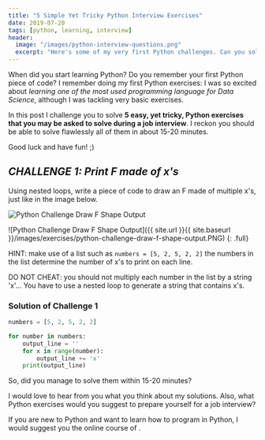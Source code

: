 ```yaml
---
title: "5 Simple Yet Tricky Python Interview Exercises"
date: 2019-07-20
tags: [python, learning, interview]
header:
  image: "/images/python-interview-questions.png"
  excerpt: "Here's some of my very first Python challenges. Can you solve these 5 python interview exercises in no more than 15 minutes?"
---
```


When did you start learning Python? Do you remember your first Python piece of code? I remember doing my first Python exercises: I was so excited about *learning one of the most used programming language for Data Science*, although I was tackling very basic exercises.

In this post I challenge you to solve **5 easy, yet tricky, Python exercises that you may be asked to solve during a job interview**. I reckon you should be able to solve flawlessly all of them in about 15-20 minutes.

Good luck and have fun! ;)


## *CHALLENGE 1: Print F made of x's*

Using nested loops, write a piece of code to draw an F made of multiple x's, just like in the image below.

<img src="{{ site.url }}{{ site.baseurl }}/images/exercises/python-challenge-draw-f-shape-output.PNG" alt="Python Challenge Draw F Shape Output" class="full">

![Python Challenge Draw F Shape Output]({{ site.url }}{{ site.baseurl }}/images/exercises/python-challenge-draw-f-shape-output.PNG)
{: .full}

HINT: make use of a list such as `numbers = [5, 2, 5, 2, 2]` the numbers in the list determine the number of x's to print on each line.

DO NOT CHEAT: you should not multiply each number in the list by a string 'x'... You have to use a nested loop to generate a string that contains x's.

### Solution of Challenge 1

```python
numbers = [5, 2, 5, 2, 2]

for number in numbers:
    output_line = ''
    for x in range(number):
        output_line += 'x'
    print(output_line)
```






So, did you manage to solve them within 15-20 minutes?

I would love to hear from you what you think about my solutions.
Also, what Python exercises would you suggest to prepare yourself for a job interview?

If you are new to Python and want to learn how to program in Python, I would suggest you the online course of []().
